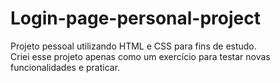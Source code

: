 # Login-page-personal-project
Projeto pessoal utilizando HTML e CSS para fins de estudo. <br>
Criei esse projeto apenas como um exercício para testar novas funcionalidades e praticar.
